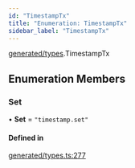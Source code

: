 ```yaml
---
id: "TimestampTx"
title: "Enumeration: TimestampTx"
sidebar_label: "TimestampTx"
---
```


[generated/types](../../../../modules/Generated/Types/Types.md).TimestampTx

## Enumeration Members

### Set

• **Set** = ``"timestamp.set"``

#### Defined in

[generated/types.ts:277](https://github.com/PolymeshAssociation/polymesh-sdk/blob/968f8d70c/src/generated/types.ts#L277)
